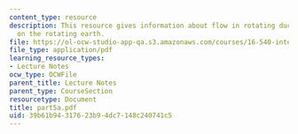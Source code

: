 ```yaml
---
content_type: resource
description: This resource gives information about flow in rotating ducts and flow
  on the rotating earth.
file: https://ol-ocw-studio-app-qa.s3.amazonaws.com/courses/16-540-internal-flows-in-turbomachines-spring-2006/39b61b94317623b94dc7148c240741c5_part5a.pdf
file_type: application/pdf
learning_resource_types:
- Lecture Notes
ocw_type: OCWFile
parent_title: Lecture Notes
parent_type: CourseSection
resourcetype: Document
title: part5a.pdf
uid: 39b61b94-3176-23b9-4dc7-148c240741c5
---
```


